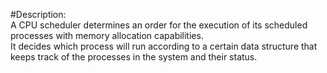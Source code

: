 #Description:  
A CPU scheduler determines an order for the execution of its scheduled processes with memory allocation capabilities.  
It decides which process will run according to a certain data structure that keeps track of the processes in the system and their status. 
